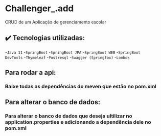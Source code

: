 # Challenger_.add
CRUD de um Aplicação de gerenciamento escolar

## ✔️ Tecnologias utilizadas:
-``Java 11``
-``SpringBoot``
-``SpringBoot JPA``
-``SpringBoot WEB``
-``SpringBoot DevTools``
-``Thymeleaf``
-``Postresql``
-``Swagger (Springfox)``
-``Lombok``

## Para rodar a api:
### Baixe todas as dependências do meven que estão no pom.xml

## Para alterar o banco de dados: 
### Para alterar o banco de dados que deseja ultilizar no application.properties e adicionando a dependência dele no pom.xml
